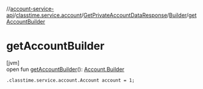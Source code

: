 //[account-service-api](../../../../index.md)/[classtime.service.account](../../index.md)/[GetPrivateAccountDataResponse](../index.md)/[Builder](index.md)/[getAccountBuilder](get-account-builder.md)

# getAccountBuilder

[jvm]\
open fun [getAccountBuilder](get-account-builder.md)(): [Account.Builder](../../-account/-builder/index.md)

`.classtime.service.account.Account account = 1;`
